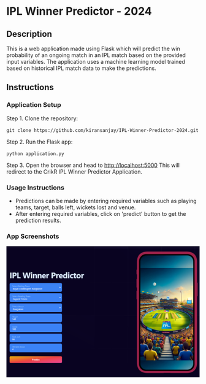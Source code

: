 # IPL Winner Predictor - 2024


## Description 

This is a web application made using Flask which will predict the win probability of an ongoing match in an IPL match based on the provided input variables. The application uses a machine learning model trained based on historical IPL match data to make the predictions.


## Instructions 


### Application Setup
Step 1. Clone the repository:

    
    git clone https://github.com/kiransanjay/IPL-Winner-Predictor-2024.git
    

Step 2. Run the Flask app:

    
    python application.py
    

Step 3. Open the browser and head to [http://localhost:5000](http://localhost:5000) This will redirect to the CrikR IPL Winner Predictor Application.


### Usage Instructions 
* Predictions can be made by entering required variables such as playing teams, target, balls left, wickets lost and venue.
* After entering required variables, click on 'predict' button to get the prediction results.


### App Screenshots
<img width="948" alt="CrikR Prediction Tool" src="https://github.com/kiransanjay/IPL-Winner-Predictor-2024/blob/main/static/homepage.png">
